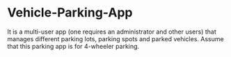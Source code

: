 # Vehicle-Parking-App
It is a multi-user app (one requires an administrator and other users) that manages different parking lots, parking spots and parked vehicles. Assume that this parking app is for 4-wheeler parking.

